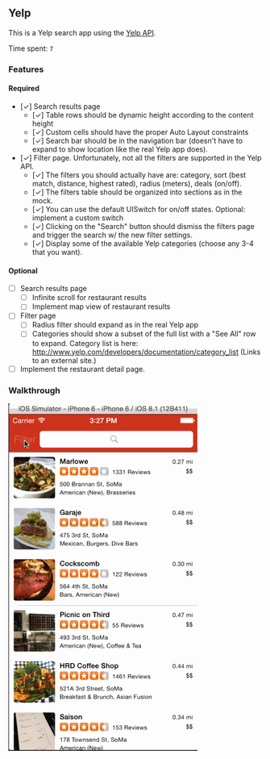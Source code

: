 ## Yelp

This is a Yelp search app using the [Yelp API](http://developer.rottentomatoes.com/docs/read/JSON).

Time spent: `7`

### Features

#### Required

- [✓] Search results page
   - [✓] Table rows should be dynamic height according to the content height
   - [✓] Custom cells should have the proper Auto Layout constraints
   - [✓] Search bar should be in the navigation bar (doesn't have to expand to show location like the real Yelp app does).
- [✓] Filter page. Unfortunately, not all the filters are supported in the Yelp API.
   - [✓] The filters you should actually have are: category, sort (best match, distance, highest rated), radius (meters), deals (on/off).
   - [✓] The filters table should be organized into sections as in the mock.
   - [✓] You can use the default UISwitch for on/off states. Optional: implement a custom switch
   - [✓] Clicking on the "Search" button should dismiss the filters page and trigger the search w/ the new filter settings.
   - [✓] Display some of the available Yelp categories (choose any 3-4 that you want).

#### Optional

- [ ] Search results page
   - [ ] Infinite scroll for restaurant results
   - [ ] Implement map view of restaurant results
- [ ] Filter page
   - [ ] Radius filter should expand as in the real Yelp app
   - [ ] Categories should show a subset of the full list with a "See All" row to expand. Category list is here: http://www.yelp.com/developers/documentation/category_list (Links to an external site.)
- [ ] Implement the restaurant detail page.

### Walkthrough

![Video Walkthrough](https://raw.githubusercontent.com/d5h/ios_yelp/master/yelp.gif)


